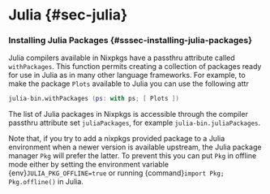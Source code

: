# Julia {#sec-julia}

### Installing Julia Packages {#sssec-installing-julia-packages}

Julia compilers available in Nixpkgs have a passthru attribute called
`withPackages`. This function permits creating a collection of
packages ready for use in Julia as in many other language frameworks.
For example, to make the package `Plots` available to Julia you can
use the following attr

```nix
julia-bin.withPackages (ps: with ps; [ Plots ])
```

The list of Julia packages in Nixpkgs is accessible through the
compiler passthru attribute set `juliaPackages`, for example
`julia-bin.juliaPackages`.

Note that, if you try to add a nixpkgs provided package to a Julia
environment when a newer version is available upstream, the Julia
package manager `Pkg` will prefer the latter. To prevent this you can
put `Pkg` in offline mode either by setting the environment variable
{env}`JULIA_PKG_OFFLINE=true` or running {command}`import Pkg;
Pkg.offline()` in Julia.
